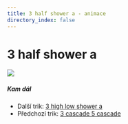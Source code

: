```yaml
---
title: 3 half shower a - animace
directory_index: false
---
```


# 3 half shower a

![](/animace/img/3-half-shower-a.gif)

##### Kam dál

- Další trik: [3 high low shower a](3-high-low-shower-a.html "Další trik 3 high low shower a")
- Předchozí trik: [3 cascade 5 cascade](3-cascade-5-cascade.html "Předchozí trik 3 cascade 5 cascade")

